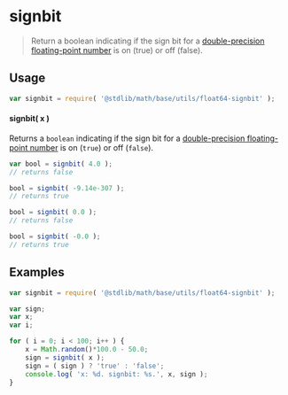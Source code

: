 signbit
===

> Return a boolean indicating if the sign bit for a [double-precision floating-point number][ieee754] is on (true) or off (false).


<!-- <usage> -->

## Usage

``` javascript
var signbit = require( '@stdlib/math/base/utils/float64-signbit' );
```

#### signbit( x )

Returns a `boolean` indicating if the sign bit for a [double-precision floating-point number][ieee754] is on (`true`) or off (`false`).

``` javascript
var bool = signbit( 4.0 );
// returns false

bool = signbit( -9.14e-307 );
// returns true

bool = signbit( 0.0 );
// returns false

bool = signbit( -0.0 );
// returns true
```

<!-- </usage> -->


<!-- <examples> -->

## Examples

``` javascript
var signbit = require( '@stdlib/math/base/utils/float64-signbit' );

var sign;
var x;
var i;

for ( i = 0; i < 100; i++ ) {
    x = Math.random()*100.0 - 50.0;
    sign = signbit( x );
    sign = ( sign ) ? 'true' : 'false';
    console.log( 'x: %d. signbit: %s.', x, sign );
}
```

<!-- </examples> -->


<!-- <links> -->

[ieee754]: https://en.wikipedia.org/wiki/IEEE_754-1985

<!-- </links> -->
